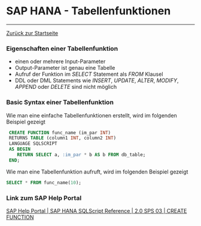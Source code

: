 # SAP HANA - Tabellenfunktionen
---

[Zurück zur Startseite](https://wolfgangzeller.github.io/ABAP-for-SAP-BW/)

### Eigenschaften einer Tabellenfunktion
- einen oder mehrere Input-Parameter
- Output-Parameter ist genau eine Tabelle
- Aufruf der Funktion im *SELECT* Statement als *FROM* Klausel
- DDL oder DML Statements wie *INSERT*, *UPDATE*, *ALTER*, *MODIFY*, *APPEND* oder *DELETE* sind nicht möglich

### Basic Syntax einer Tabellenfunktion
Wie man eine einfache Tabellenfunktionen erstellt, wird im folgenden Beispiel gezeigt
```sql
 CREATE FUNCTION func_name (im_par INT)
 RETURNS TABLE (column1 INT, column2 INT) 
 LANGUAGE SQLSCRIPT 
 AS BEGIN
    RETURN SELECT a, :im_par * b AS b FROM db_table;
 END;
```

Wie man eine Tabellenfunktion aufruft, wird im folgenden Beispiel gezeigt
```sql
SELECT * FROM func_name(10);
```

### Link zum SAP Help Portal
[SAP Help Portal | SAP HANA SQLScript Reference | 2.0 SPS 03 | CREATE FUNCTION](https://help.sap.com/viewer/de2486ee947e43e684d39702027f8a94/2.0.03/en-US/2fc6d7beebd14c579457092e91519082.html)
